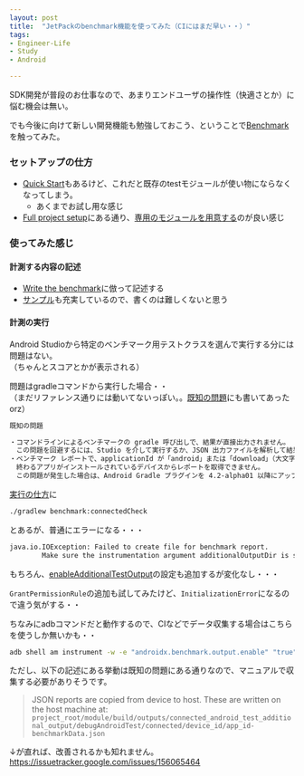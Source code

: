```yaml
---
layout: post
title:  "JetPackのbenchmark機能を使ってみた（CIにはまだ早い・・）"
tags:
- Engineer-Life
- Study
- Android

---
```


SDK開発が普段のお仕事なので、あまりエンドユーザの操作性（快適さとか）に悩む機会は無い。

でも今後に向けて新しい開発機能も勉強しておこう、ということで[Benchmark](https://developer.android.com/studio/profile/benchmark?hl=en)を触ってみた。

### セットアップの仕方
- [Quick Start](https://developer.android.com/studio/profile/benchmark?hl=en#quickstart)もあるけど、これだと既存のtestモジュールが使い物にならなくなってしまう。
  - あくまでお試し用な感じ
- [Full project setup](https://developer.android.com/studio/profile/benchmark?hl=en#full-setup)にある通り、[専用のモジュールを用意する](https://developer.android.com/studio/profile/benchmark?hl=en#create-module)のが良い感じ

### 使ってみた感じ

#### 計測する内容の記述
- [Write the benchmark](https://developer.android.com/studio/profile/benchmark?hl=en#write-benchmark)に倣って記述する
- [サンプル](https://developer.android.com/studio/profile/benchmark?hl=en#samples)も充実しているので、書くのは難しくないと思う

#### 計測の実行

Android Studioから特定のベンチマーク用テストクラスを選んで実行する分には問題はない。  
（ちゃんとスコアとかが表示される）

問題はgradleコマンドから実行した場合・・  
（まだリファレンス通りには動いてないっぽい。。[既知の問題](https://developer.android.com/jetpack/androidx/releases/benchmark?hl=ja#1.1.0-alpha01)にも書いてあったorz）

```bash
既知の問題

・コマンドラインによるベンチマークの gradle 呼び出しで、結果が直接出力されません。
　この問題を回避するには、Studio を介して実行するか、JSON 出力ファイルを解析して結果を取得します。
・ベンチマーク レポートで、applicationId が「android」または「download」（大文字と小文字を区別しない）で
　終わるアプリがインストールされているデバイスからレポートを取得できません。
　この問題が発生した場合は、Android Gradle プラグインを 4.2-alpha01 以降にアップグレードする必要があります。
```

[実行の仕方](https://developer.android.com/studio/profile/benchmark?hl=en#run-benchmark)に

```bash
./gradlew benchmark:connectedCheck
```

とあるが、普通にエラーになる・・・

```bash
java.io.IOException: Failed to create file for benchmark report.
        Make sure the instrumentation argument additionalOutputDir is set to a writable
```

もちろん、[enableAdditionalTestOutput](https://developer.android.com/studio/profile/benchmark?hl=en#android_gradle_plugin_36_and_higher)の設定も追加するが変化なし・・・

`GrantPermissionRule`の追加も試してみたけど、`InitializationError`になるので違う気がする・・

ちなみにadbコマンドだと動作するので、CIなどでデータ収集する場合はこちらを使うしか無いかも・・

```bash
adb shell am instrument -w -e "androidx.benchmark.output.enable" "true" com.android.foo/androidx.benchmark.junit4.AndroidBenchmarkRunner
```

ただし、以下の記述にある挙動は既知の問題にある通りなので、マニュアルで収集する必要がありそうです。
>JSON reports are copied from device to host. These are written on the host machine at:
> `project_root/module/build/outputs/connected_android_test_additional_output/debugAndroidTest/connected/device_id/app_id-benchmarkData.json`

↓が直れば、改善されるかも知れません。
https://issuetracker.google.com/issues/156065464
